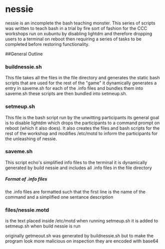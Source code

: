 # nessie
nessie is an incomplete the bash teaching monster.
This series of scripts was written to teach bash in a trial by fire sort of fashion for the CCC workshops run on xubuntu by 
disabling lightdm and therefore dropping users to a terminal on reboot then requiring a 
series of tasks to be completed before restoring functionality.

##General Outline 

### buildnessie.sh
This file takes all the files in the file directory and generates the 
static bash scripts that are used for the rest of the "game" it dynamically generates a entry in 
saveme.sh for each of the .info files  and bundles them into saveme.sh 
these scripts are then bundled into setmeup.sh. 

### setmeup.sh
This file is the bash script run by the unwitting participants its general goal is to 
disable lightdm which drops the participants to a command prompt on reboot (which it also does).
It also creates the files and bash scripts for the rest of the workshop and modifies /etc/motd to
inform the participants for the unleashing of nessie.

### saveme.sh
This script echo's simplified info files to the terminal it is dynamically generated by build nessie 
and includes all .info files in the file directory 
##### Format of .info files
the .info files are formatted such that the first line is the name of the command and a simplified one sentance description


### files/nessie.motd
is the text placed inside /etc/motd when running setmeup.sh it is added to 
setmeup.sh when build nessie is run


originally getmeout.sh was generated by buildnessie.sh but to make the
program look more malicious on inspection they are encoded with base64

